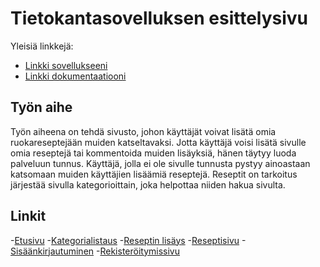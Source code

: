 # Tietokantasovelluksen esittelysivu

Yleisiä linkkejä:

* [Linkki sovellukseeni](http://jtamland.users.cs.helsinki.fi/reseptisivusto/)
* [Linkki dokumentaatiooni](https://github.com/Zappi/Tsoha-Bootstrap/blob/master/doc/dokumentaatio.pdf)

## Työn aihe

Työn aiheena on tehdä sivusto, johon käyttäjät voivat lisätä omia ruokareseptejään muiden katseltavaksi. Jotta käyttäjä voisi lisätä sivulle omia reseptejä tai kommentoida muiden lisäyksiä, hänen täytyy luoda palveluun tunnus. Käyttäjä, jolla ei ole sivulle tunnusta pystyy ainoastaan katsomaan muiden käyttäjien lisäämiä reseptejä. Reseptit on tarkoitus järjestää sivulla kategorioittain, joka helpottaa niiden hakua sivulta. 

## Linkit

-[Etusivu](http://jtamland.users.cs.helsinki.fi/reseptisivusto/)
-[Kategorialistaus](http://jtamland.users.cs.helsinki.fi/reseptisivusto/categories/)
-[Reseptin lisäys](http://jtamland.users.cs.helsinki.fi/reseptisivusto/addreceipe/)
-[Reseptisivu](http://jtamland.users.cs.helsinki.fi/reseptisivusto/receipepage/)
-[Sisäänkirjautuminen](http://jtamland.users.cs.helsinki.fi/reseptisivusto/login/)
-[Rekisteröitymissivu](http://jtamland.users.cs.helsinki.fi/reseptisivusto/register/)

